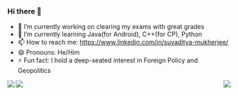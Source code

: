 ### Hi there 👋

<!--
**suvadityamuk/suvadityamuk** is a ✨ _special_ ✨ repository because its `README.md` (this file) appears on your GitHub profile.

<!--Here are some ideas to get you started:-->

- 🔭 I’m currently working on clearing my exams with great grades
- 🌱 I’m currently learning Java(for Android), C++(for CP), Python
- 📫 How to reach me: https://www.linkedin.com/in/suvaditya-mukherjee/
- 😄 Pronouns: He/Him
- ⚡ Fun fact: I hold a deep-seated interest in Foreign Policy and Geopolitics
<!--- 👯 I’m looking to collaborate on ...
- 🤔 I’m looking for help with ...
- 💬 Ask me about ... -->
<img align="left" src="https://github-readme-stats.vercel.app/api/wakatime?username=suvadityamuk&&show_icons=true&&theme=vision-friendly-dark" />
<img align="center" src="https://github-readme-stats.vercel.app/api?username=suvadityamuk&&show_icons=true&&theme=chartreuse-dark" />
<img align="right" src="https://github-readme-stats.vercel.app/api/top-langs/?username=suvadityamuk&&show_icons=true&&theme=night-owl" />


